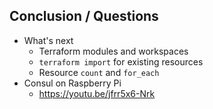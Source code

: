 ## Conclusion / Questions

* What's next
  * Terraform modules and workspaces
  * `terraform import` for existing resources
  * Resource `count` and `for_each`
* Consul on Raspberry Pi
  * https://youtu.be/jfrr5x6-Nrk